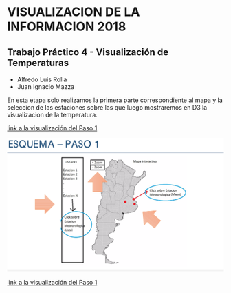 
# VISUALIZACION DE LA INFORMACION 2018
## Trabajo Práctico 4 - Visualización de Temperaturas 
* Alfredo Luis Rolla 
* Juan Ignacio Mazza 

En esta etapa solo realizamos la primera parte correspondiente al mapa y la seleccion de las estaciones sobre las que luego mostraremos en D3 la visualizacion de la temperatura.

[link a la visualización del Paso 1](http://ciclon.cima.fcen.uba.ar/Visu2018/)

![](img/Paso_1.png?raw=true)

[link a la visualización del Paso 1](http://ciclon.cima.fcen.uba.ar/Visu2018/)
